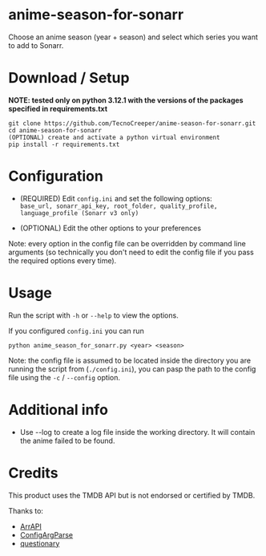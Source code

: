 # anime-season-for-sonarr
Choose an anime season (year + season) and select which series you want to add to Sonarr.

# Download / Setup

**NOTE: tested only on python 3.12.1 with the versions of the packages specified in requirements.txt**

```
git clone https://github.com/TecnoCreeper/anime-season-for-sonarr.git
cd anime-season-for-sonarr
(OPTIONAL) create and activate a python virtual environment
pip install -r requirements.txt
```

# Configuration
- (REQUIRED) Edit `config.ini` and set the following options:  
`base_url, sonarr_api_key, root_folder, quality_profile, language_profile (Sonarr v3 only)`

- (OPTIONAL) Edit the other options to your preferences

Note: every option in the config file can be overridden by command line arguments (so technically you don't need to edit the config file if you pass the required options every time).

# Usage
Run the script with `-h` or `--help` to view the options.

If you configured `config.ini` you can run

```
python anime_season_for_sonarr.py <year> <season>
```

Note: the config file is assumed to be located inside the directory you are running the script from (`./config.ini`), you can pasp the path to the config file using the `-c` / `--config` option.

# Additional info
- Use --log to create a log file inside the working directory. It will contain the anime failed to be found.

# Credits
This product uses the TMDB API but is not endorsed or certified by TMDB.

Thanks to:
- [ArrAPI](https://github.com/meisnate12/ArrAPI)
- [ConfigArgParse](https://github.com/bw2/ConfigArgParse)
- [questionary](https://github.com/tmbo/questionary)